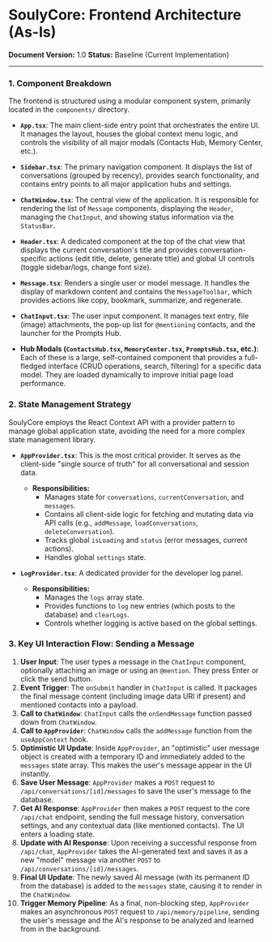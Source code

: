 
# SoulyCore: Frontend Architecture (As-Is)

**Document Version:** 1.0
**Status:** Baseline (Current Implementation)

---

### 1. Component Breakdown

The frontend is structured using a modular component system, primarily located in the `components/` directory.

*   **`App.tsx`**: The main client-side entry point that orchestrates the entire UI. It manages the layout, houses the global context menu logic, and controls the visibility of all major modals (Contacts Hub, Memory Center, etc.).

*   **`Sidebar.tsx`**: The primary navigation component. It displays the list of conversations (grouped by recency), provides search functionality, and contains entry points to all major application hubs and settings.

*   **`ChatWindow.tsx`**: The central view of the application. It is responsible for rendering the list of `Message` components, displaying the `Header`, managing the `ChatInput`, and showing status information via the `StatusBar`.

*   **`Header.tsx`**: A dedicated component at the top of the chat view that displays the current conversation's title and provides conversation-specific actions (edit title, delete, generate title) and global UI controls (toggle sidebar/logs, change font size).

*   **`Message.tsx`**: Renders a single user or model message. It handles the display of markdown content and contains the `MessageToolbar`, which provides actions like copy, bookmark, summarize, and regenerate.

*   **`ChatInput.tsx`**: The user input component. It manages text entry, file (image) attachments, the pop-up list for `@mentioning` contacts, and the launcher for the Prompts Hub.

*   **Hub Modals (`ContactsHub.tsx`, `MemoryCenter.tsx`, `PromptsHub.tsx`, etc.)**: Each of these is a large, self-contained component that provides a full-fledged interface (CRUD operations, search, filtering) for a specific data model. They are loaded dynamically to improve initial page load performance.

### 2. State Management Strategy

SoulyCore employs the React Context API with a provider pattern to manage global application state, avoiding the need for a more complex state management library.

*   **`AppProvider.tsx`**: This is the most critical provider. It serves as the client-side "single source of truth" for all conversational and session data.
    *   **Responsibilities:**
        *   Manages state for `conversations`, `currentConversation`, and `messages`.
        *   Contains all client-side logic for fetching and mutating data via API calls (e.g., `addMessage`, `loadConversations`, `deleteConversation`).
        *   Tracks global `isLoading` and `status` (error messages, current actions).
        *   Handles global `settings` state.

*   **`LogProvider.tsx`**: A dedicated provider for the developer log panel.
    *   **Responsibilities:**
        *   Manages the `logs` array state.
        *   Provides functions to `log` new entries (which posts to the database) and `clearLogs`.
        *   Controls whether logging is active based on the global settings.

### 3. Key UI Interaction Flow: Sending a Message

1.  **User Input**: The user types a message in the `ChatInput` component, optionally attaching an image or using an `@mention`. They press Enter or click the send button.
2.  **Event Trigger**: The `onSubmit` handler in `ChatInput` is called. It packages the final message content (including image data URI if present) and mentioned contacts into a payload.
3.  **Call to `ChatWindow`**: `ChatInput` calls the `onSendMessage` function passed down from `ChatWindow`.
4.  **Call to `AppProvider`**: `ChatWindow` calls the `addMessage` function from the `useAppContext` hook.
5.  **Optimistic UI Update**: Inside `AppProvider`, an "optimistic" user message object is created with a temporary ID and immediately added to the `messages` state array. This makes the user's message appear in the UI instantly.
6.  **Save User Message**: `AppProvider` makes a `POST` request to `/api/conversations/[id]/messages` to save the user's message to the database.
7.  **Get AI Response**: `AppProvider` then makes a `POST` request to the core `/api/chat` endpoint, sending the full message history, conversation settings, and any contextual data (like mentioned contacts). The UI enters a loading state.
8.  **Update with AI Response**: Upon receiving a successful response from `/api/chat`, `AppProvider` takes the AI-generated text and saves it as a new "model" message via another `POST` to `/api/conversations/[id]/messages`.
9.  **Final UI Update**: The newly saved AI message (with its permanent ID from the database) is added to the `messages` state, causing it to render in the `ChatWindow`.
10. **Trigger Memory Pipeline**: As a final, non-blocking step, `AppProvider` makes an asynchronous `POST` request to `/api/memory/pipeline`, sending the user's message and the AI's response to be analyzed and learned from in the background.
